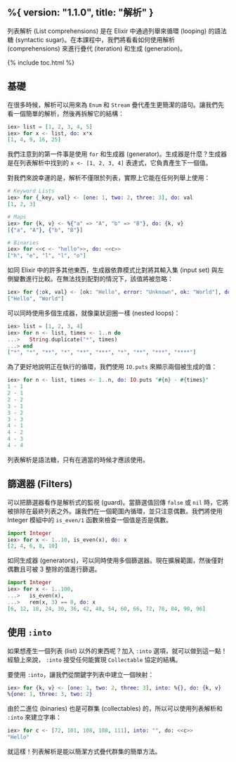 %{
  version: "1.1.0",
  title: "解析"
}
---

列表解析 (List comprehensions) 是在 Elixir 中通過列舉來循環 (looping) 的語法糖 (syntactic sugar)。在本課程中，我們將看看如何使用解析 (comprehensions) 來進行疊代 (iteration) 和生成 (generation)。

{% include toc.html %}

## 基礎

在很多時候，解析可以用來為 `Enum` 和 `Stream` 疊代產生更簡潔的語句。讓我們先看一個簡單的解析，然後再拆解它的結構：

```elixir
iex> list = [1, 2, 3, 4, 5]
iex> for x <- list, do: x*x
[1, 4, 9, 16, 25]
```

我們注意到的第一件事是使用 `for` 和生成器 (generator)。生成器是什麼？生成器是在列表解析中找到的 `x <- [1, 2, 3, 4]` 表達式，它負責產生下一個值。

對我們來說幸運的是，解析不僅限於列表，實際上它能在任何列舉上使用：

```elixir
# Keyword Lists
iex> for {_key, val} <- [one: 1, two: 2, three: 3], do: val
[1, 2, 3]

# Maps
iex> for {k, v} <- %{"a" => "A", "b" => "B"}, do: {k, v}
[{"a", "A"}, {"b", "B"}]

# Binaries
iex> for <<c <- "hello">>, do: <<c>>
["h", "e", "l", "l", "o"]
```

如同 Elixir 中的許多其他東西，生成器依靠模式比對將其輸入集 (input set) 與左側變數進行比較。在無法找到配對的情況下，該值將被忽略：

```elixir
iex> for {:ok, val} <- [ok: "Hello", error: "Unknown", ok: "World"], do: val
["Hello", "World"]
```

可以同時使用多個生成器，就像巢狀迴圈一樣 (nested loops)：

```elixir
iex> list = [1, 2, 3, 4]
iex> for n <- list, times <- 1..n do
...>   String.duplicate("*", times)
...> end
["*", "*", "**", "*", "**", "***", "*", "**", "***", "****"]
```

為了更好地說明正在執行的循環，我們使用 `IO.puts` 來顯示兩個被生成的值：

```elixir
iex> for n <- list, times <- 1..n, do: IO.puts "#{n} - #{times}"
1 - 1
2 - 1
2 - 2
3 - 1
3 - 2
3 - 3
4 - 1
4 - 2
4 - 3
4 - 4
```

列表解析是語法糖，只有在適當的時候才應該使用。

## 篩選器 (Filters)

可以把篩選器看作是解析式的監視 (guard)。當篩選值回傳 `false` 或 `nil` 時，它將被排除在最終列表之外。讓我們在一個範圍內循環，並只注意偶數。我們將使用 Integer 模組中的 `is_even/1` 函數來檢查一個值是否是偶數。

```elixir
import Integer
iex> for x <- 1..10, is_even(x), do: x
[2, 4, 6, 8, 10]
```

如同生成器 (generators)，可以同時使用多個篩選器。現在擴展範圍，然後僅對偶數且可被 3 整除的值進行篩選。

```elixir
import Integer
iex> for x <- 1..100,
...>   is_even(x),
...>   rem(x, 3) == 0, do: x
[6, 12, 18, 24, 30, 36, 42, 48, 54, 60, 66, 72, 78, 84, 90, 96]
```

## 使用 `:into`

如果想產生一個列表 (list) 以外的東西呢？加入 `:into` 選項，就可以做到這一點！經驗上來說， `:into` 接受任何能實現 `Collectable` 協定的結構。

要使用 `:into`，讓我們從關鍵字列表中建立一個映射：

```elixir
iex> for {k, v} <- [one: 1, two: 2, three: 3], into: %{}, do: {k, v}
%{one: 1, three: 3, two: 2}
```

由於二進位 (binaries) 也是可群集 (collectables) 的，所以可以使用列表解析和 `:into` 來建立字串：

```elixir
iex> for c <- [72, 101, 108, 108, 111], into: "", do: <<c>>
"Hello"
```

就這樣！列表解析是能以簡潔方式疊代群集的簡單方法。
